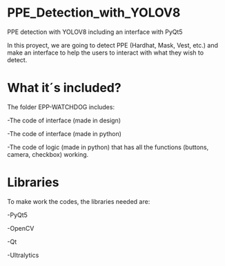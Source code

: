 # PPE_Detection_with_YOLOV8
 PPE detection with YOLOV8 including an interface with PyQt5

 In this proyect, we are going to detect PPE (Hardhat, Mask, Vest, etc.) and make an interface to help the users to interact with what they wish to detect.

# What it´s included?
 The folder EPP-WATCHDOG includes:
 
 -The code of interface (made in design)
 
 -The code of interface (made in python)
 
 -The code of logic (made in python) that has all the functions (buttons, camera, checkbox) working.

 # Libraries
  To make work the codes, the libraries needed are:
  
  -PyQt5
  
  -OpenCV
  
  -Qt
  
  -Ultralytics
